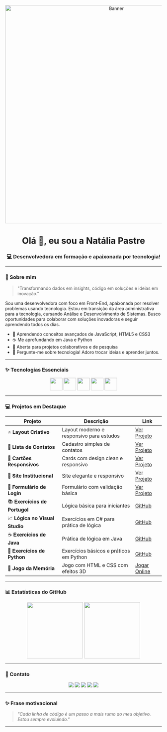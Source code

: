 <div align="center">
  <img src='https://i.postimg.cc/1RWRN5z2/Chat-GPT-Image-14-de-jun-de-2025-19-27-44.png' border='0' alt='Banner' width="700" />
</div>

<h1 align="center">Olá 👋, eu sou a Natália Pastre</h1>
<h3 align="center">💻 Desenvolvedora em formação e apaixonada por tecnologia!</h3>

---

### 🚀 Sobre mim

> "Transformando dados em insights, código em soluções e ideias em inovação."

Sou uma desenvolvedora com foco em Front-End, apaixonada por resolver problemas usando tecnologia. Estou em transição da área administrativa para a tecnologia, cursando Análise e Desenvolvimento de Sistemas. Busco oportunidades para colaborar com soluções inovadoras e seguir aprendendo todos os dias.

- 🌟 Aprendendo conceitos avançados de JavaScript, HTML5 e CSS3
- ☕ Me aprofundando em Java e Python
- 👥 Aberta para projetos colaborativos e de pesquisa
- 💬 Pergunte-me sobre tecnologia! Adoro trocar ideias e aprender juntos.

---

### ✨ Tecnologias Essenciais

<p align="center">
  <img src="https://cdn.jsdelivr.net/gh/devicons/devicon/icons/javascript/javascript-original.svg" width="40" height="40"/>
  <img src="https://cdn.jsdelivr.net/gh/devicons/devicon/icons/html5/html5-original.svg" width="40" height="40"/>
  <img src="https://cdn.jsdelivr.net/gh/devicons/devicon/icons/css3/css3-original.svg" width="40" height="40"/>
  <img src="https://cdn.jsdelivr.net/gh/devicons/devicon/icons/java/java-original.svg" width="40" height="40"/>
  <img src="https://cdn.jsdelivr.net/gh/devicons/devicon/icons/python/python-original.svg" width="40" height="40"/>
</p>

---

### 💻 Projetos em Destaque

| Projeto | Descrição | Link |
|--------|-------------|------|
| ⭐ **Layout Criativo** | Layout moderno e responsivo para estudos | [Ver Projeto](https://natipastre.github.io/Projeto1--LayoutCriativo/) |
| 💇 **Lista de Contatos** | Cadastro simples de contatos | [Ver Projeto](https://natipastre.github.io/Projeto-2---Lista-de-Contatos/) |
| 🧹 **Cartões Responsivos** | Cards com design clean e responsivo | [Ver Projeto](https://natipastre.github.io/Projeto-3-Cards---Layout-Responsivo/) |
| 🏢 **Site Institucional** | Site elegante e responsivo | [Ver Projeto](https://natipastre.github.io/Projeto-4---Front-End-Aprenser/) |
| 🔐 **Formulário de Login** | Formulário com validação básica | [Ver Projeto](https://natipastre.github.io/Login-form/) |
| 📚 **Exercícios de Portugol** | Lógica básica para iniciantes | [GitHub](https://github.com/natipastre/Exerc-cios-de-Portugol) |
| 📈 **Lógica no Visual Studio** | Exercícios em C# para prática de lógica | [GitHub](https://github.com/natipastre/Exerc-cio-L-gica-de-Programa-o) |
| ☕ **Exercícios de Java** | Prática de lógica em Java | [GitHub](https://github.com/natipastre/Exerc-cios-de-Java) |
| 🐍 **Exercícios de Python** | Exercícios básicos e práticos em Python | [GitHub](https://github.com/natipastre/Exerc-cios-de-Python) |
| 🧠 **Jogo da Memória** | Jogo com HTML e CSS com efeitos 3D | [Jogar Online](https://natipastre.github.io/Jogo-da-memoria/) |

---

### 📊 Estatísticas do GitHub

<p align="center">
  <img height="180em" src="https://github-readme-stats.vercel.app/api?username=natipastre&show_icons=true&theme=radical"/>
  <img height="180em" src="https://github-readme-stats.vercel.app/api/top-langs/?username=natipastre&layout=compact&langs_count=7&theme=radical"/>
</p>

---

### 💌 Contato

<p align="center">
  <a href="https://www.linkedin.com/in/natalia-pastre/" target="_blank"><img src="https://img.shields.io/badge/LinkedIn-0077B5?style=for-the-badge&logo=linkedin&logoColor=white"/></a>
  <a href="mailto:natali.pastre@yahoo.com.br"><img src="https://img.shields.io/badge/Email-D14836?style=for-the-badge&logo=gmail&logoColor=white"/></a>
  <a href="https://www.instagram.com/" target="_blank"><img src="https://img.shields.io/badge/Instagram-E4405F?style=for-the-badge&logo=instagram&logoColor=white"/></a>
  <a href="https://stackoverflow.com/users/" target="_blank"><img src="https://img.shields.io/badge/Stackoverflow-F48024?style=for-the-badge&logo=stackoverflow&logoColor=white"/></a>
  <a href="https://www.kaggle.com/" target="_blank"><img src="https://img.shields.io/badge/Kaggle-20BEFF?style=for-the-badge&logo=kaggle&logoColor=white"/></a>
</p>

---

### ✨ Frase motivacional

> _"Cada linha de código é um passo a mais rumo ao meu objetivo. Estou sempre evoluindo."_

---
